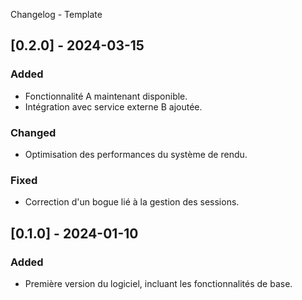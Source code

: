 Changelog - Template

## [0.2.0] - 2024-03-15

### Added
- Fonctionnalité A maintenant disponible.
- Intégration avec service externe B ajoutée.

### Changed
- Optimisation des performances du système de rendu.

### Fixed
- Correction d'un bogue lié à la gestion des sessions.

## [0.1.0] - 2024-01-10

### Added
- Première version du logiciel, incluant les fonctionnalités de base.
